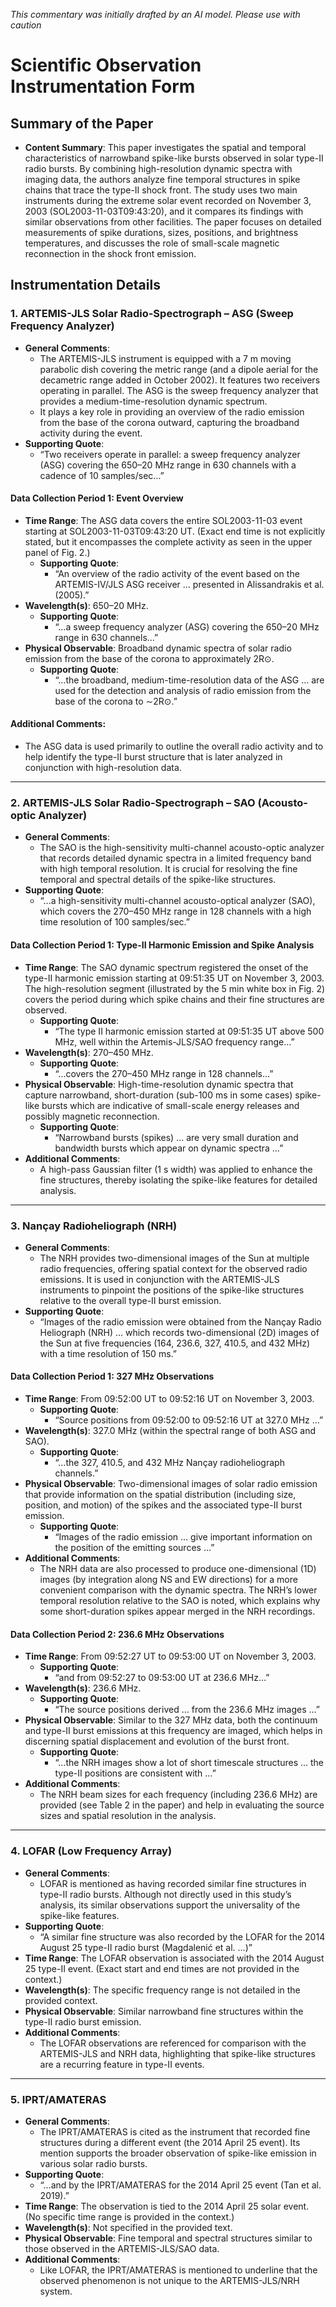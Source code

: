 _This commentary was initially drafted by an AI model. Please use with caution_

# Scientific Observation Instrumentation Form

## Summary of the Paper
- **Content Summary**: This paper investigates the spatial and temporal characteristics of narrowband spike-like bursts observed in solar type-II radio bursts. By combining high-resolution dynamic spectra with imaging data, the authors analyze fine temporal structures in spike chains that trace the type-II shock front. The study uses two main instruments during the extreme solar event recorded on November 3, 2003 (SOL2003-11-03T09:43:20), and it compares its findings with similar observations from other facilities. The paper focuses on detailed measurements of spike durations, sizes, positions, and brightness temperatures, and discusses the role of small-scale magnetic reconnection in the shock front emission.

## Instrumentation Details

### 1. ARTEMIS-JLS Solar Radio-Spectrograph – ASG (Sweep Frequency Analyzer)
- **General Comments**:
   - The ARTEMIS-JLS instrument is equipped with a 7 m moving parabolic dish covering the metric range (and a dipole aerial for the decametric range added in October 2002). It features two receivers operating in parallel. The ASG is the sweep frequency analyzer that provides a medium-time-resolution dynamic spectrum.
   - It plays a key role in providing an overview of the radio emission from the base of the corona outward, capturing the broadband activity during the event.
- **Supporting Quote**: 
   - “Two receivers operate in parallel: a sweep frequency analyzer (ASG) covering the 650–20 MHz range in 630 channels with a cadence of 10 samples/sec…” 

#### Data Collection Period 1: Event Overview
- **Time Range**: The ASG data covers the entire SOL2003-11-03 event starting at SOL2003-11-03T09:43:20 UT. (Exact end time is not explicitly stated, but it encompasses the complete activity as seen in the upper panel of Fig. 2.)
   - **Supporting Quote**: 
      - “An overview of the radio activity of the event based on the ARTEMIS-IV/JLS ASG receiver … presented in Alissandrakis et al. (2005).”
- **Wavelength(s)**: 650–20 MHz.
   - **Supporting Quote**: 
      - “…a sweep frequency analyzer (ASG) covering the 650–20 MHz range in 630 channels…”
- **Physical Observable**: Broadband dynamic spectra of solar radio emission from the base of the corona to approximately 2R⊙.
   - **Supporting Quote**: 
      - “…the broadband, medium-time-resolution data of the ASG … are used for the detection and analysis of radio emission from the base of the corona to ∼2R⊙.”

#### Additional Comments:
- The ASG data is used primarily to outline the overall radio activity and to help identify the type-II burst structure that is later analyzed in conjunction with high-resolution data.

---

### 2. ARTEMIS-JLS Solar Radio-Spectrograph – SAO (Acousto-optic Analyzer)
- **General Comments**:
   - The SAO is the high-sensitivity multi-channel acousto-optic analyzer that records detailed dynamic spectra in a limited frequency band with high temporal resolution. It is crucial for resolving the fine temporal and spectral details of the spike-like structures.
- **Supporting Quote**: 
   - “...a high-sensitivity multi-channel acousto-optical analyzer (SAO), which covers the 270–450 MHz range in 128 channels with a high time resolution of 100 samples/sec.”

#### Data Collection Period 1: Type-II Harmonic Emission and Spike Analysis
- **Time Range**: The SAO dynamic spectrum registered the onset of the type-II harmonic emission starting at 09:51:35 UT on November 3, 2003. The high-resolution segment (illustrated by the 5 min white box in Fig. 2) covers the period during which spike chains and their fine structures are observed.  
   - **Supporting Quote**: 
      - “The type II harmonic emission started at 09:51:35 UT above 500 MHz, well within the Artemis-JLS/SAO frequency range…”
- **Wavelength(s)**: 270–450 MHz.
   - **Supporting Quote**: 
      - “...covers the 270–450 MHz range in 128 channels…”
- **Physical Observable**: High-time-resolution dynamic spectra that capture narrowband, short-duration (sub-100 ms in some cases) spike-like bursts which are indicative of small-scale energy releases and possibly magnetic reconnection.
   - **Supporting Quote**: 
      - “Narrowband bursts (spikes) … are very small duration and bandwidth bursts which appear on dynamic spectra …”
- **Additional Comments**:
   - A high-pass Gaussian filter (1 s width) was applied to enhance the fine structures, thereby isolating the spike-like features for detailed analysis.

---

### 3. Nançay Radioheliograph (NRH)
- **General Comments**:
   - The NRH provides two-dimensional images of the Sun at multiple radio frequencies, offering spatial context for the observed radio emissions. It is used in conjunction with the ARTEMIS-JLS instruments to pinpoint the positions of the spike-like structures relative to the overall type-II burst emission.
- **Supporting Quote**: 
   - “Images of the radio emission were obtained from the Nançay Radio Heliograph (NRH) … which records two-dimensional (2D) images of the Sun at five frequencies (164, 236.6, 327, 410.5, and 432 MHz) with a time resolution of 150 ms.”
  
#### Data Collection Period 1: 327 MHz Observations
- **Time Range**: From 09:52:00 UT to 09:52:16 UT on November 3, 2003.
   - **Supporting Quote**: 
      - “Source positions from 09:52:00 to 09:52:16 UT at 327.0 MHz …”
- **Wavelength(s)**: 327.0 MHz (within the spectral range of both ASG and SAO).
   - **Supporting Quote**: 
      - “…the 327, 410.5, and 432 MHz Nançay radioheliograph channels.”
- **Physical Observable**: Two-dimensional images of solar radio emission that provide information on the spatial distribution (including size, position, and motion) of the spikes and the associated type-II burst emission.
   - **Supporting Quote**: 
      - “Images of the radio emission … give important information on the position of the emitting sources …”
- **Additional Comments**:
   - The NRH data are also processed to produce one-dimensional (1D) images (by integration along NS and EW directions) for a more convenient comparison with the dynamic spectra. The NRH’s lower temporal resolution relative to the SAO is noted, which explains why some short-duration spikes appear merged in the NRH recordings.

#### Data Collection Period 2: 236.6 MHz Observations
- **Time Range**: From 09:52:27 UT to 09:53:00 UT on November 3, 2003.
   - **Supporting Quote**: 
      - “and from 09:52:27 to 09:53:00 UT at 236.6 MHz…”
- **Wavelength(s)**: 236.6 MHz.
   - **Supporting Quote**: 
      - “The source positions derived … from the 236.6 MHz images …”
- **Physical Observable**: Similar to the 327 MHz data, both the continuum and type-II burst emissions at this frequency are imaged, which helps in discerning spatial displacement and evolution of the burst front.
   - **Supporting Quote**: 
      - “…the NRH images show a lot of short timescale structures … the type-II positions are consistent with …”
- **Additional Comments**:
   - The NRH beam sizes for each frequency (including 236.6 MHz) are provided (see Table 2 in the paper) and help in evaluating the source sizes and spatial resolution in the analysis.

---

### 4. LOFAR (Low Frequency Array)
- **General Comments**:
   - LOFAR is mentioned as having recorded similar fine structures in type-II radio bursts. Although not directly used in this study’s analysis, its similar observations support the universality of the spike-like features.
- **Supporting Quote**: 
   - “A similar fine structure was also recorded by the LOFAR for the 2014 August 25 type-II radio burst (Magdalenić et al. …)”
- **Time Range**: The LOFAR observation is associated with the 2014 August 25 type-II event. (Exact start and end times are not provided in the context.)
- **Wavelength(s)**: The specific frequency range is not detailed in the provided context.
- **Physical Observable**: Similar narrowband fine structures within the type-II radio burst emission.
- **Additional Comments**:
   - The LOFAR observations are referenced for comparison with the ARTEMIS-JLS and NRH data, highlighting that spike-like structures are a recurring feature in type-II events.

---

### 5. IPRT/AMATERAS
- **General Comments**:
   - The IPRT/AMATERAS is cited as the instrument that recorded fine structures during a different event (the 2014 April 25 event). Its mention supports the broader observation of spike-like emission in various solar radio bursts.
- **Supporting Quote**: 
   - “…and by the IPRT/AMATERAS for the 2014 April 25 event (Tan et al. 2019).”
- **Time Range**: The observation is tied to the 2014 April 25 solar event. (No specific time range is provided in the context.)
- **Wavelength(s)**: Not specified in the provided text.
- **Physical Observable**: Fine temporal and spectral structures similar to those observed in the ARTEMIS-JLS/SAO data.
- **Additional Comments**:
   - Like LOFAR, the IPRT/AMATERAS is mentioned to underline that the observed phenomenon is not unique to the ARTEMIS-JLS/NRH system.
